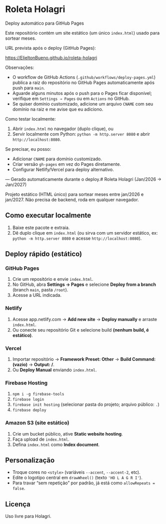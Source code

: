 # Roleta Holagri

Deploy automático para GitHub Pages

Este repositório contém um site estático (um único `index.html`) usado para sortear meses.

URL prevista após o deploy (GitHub Pages):

https://ElieltonBueno.github.io/roleta-holagri

Observações:

- O workflow de GitHub Actions (`.github/workflows/deploy-pages.yml`) publica a raiz do repositório no GitHub Pages automaticamente após push para `main`.
- Aguarde alguns minutos após o push para o Pages ficar disponível; verifique em `Settings → Pages` ou em `Actions` no GitHub.
- Se quiser domínio customizado, adicione um arquivo `CNAME` com seu domínio na raiz e me avise que eu adiciono.

Como testar localmente:

1. Abrir `index.html` no navegador (duplo clique), ou
2. Servir localmente com Python: `python -m http.server 8080` e abrir `http://localhost:8080`.

Se precisar, eu posso:

- Adicionar `CNAME` para domínio customizado.
- Criar versão `gh-pages` em vez do Pages diretamente.
- Configurar Netlify/Vercel para deploy alternativo.

— Gerado automaticamente durante o deploy.# Roleta Holagri (Jan/2026 → Jan/2027)

Projeto estático (HTML único) para sortear meses entre jan/2026 e jan/2027.
Não precisa de backend, roda em qualquer navegador.

## Como executar localmente
1. Baixe este pacote e extraia.
2. Dê duplo clique em `index.html` (ou sirva com um servidor estático, ex: `python -m http.server 8080` e acesse `http://localhost:8080`).

## Deploy rápido (estático)
### GitHub Pages
1. Crie um repositório e envie `index.html`.
2. No GitHub, abra **Settings → Pages** e selecione **Deploy from a branch** (branch `main`, pasta `/root`).
3. Acesse a URL indicada.

### Netlify
1. Acesse app.netlify.com → **Add new site** → **Deploy manually** e arraste `index.html`.
2. Ou conecte seu repositório Git e selecione build **(nenhum build, é estático)**.

### Vercel
1. Importar repositório → **Framework Preset: Other** → **Build Command: (vazio)** → **Output: /**.
2. Ou **Deploy Manual** enviando `index.html`.

### Firebase Hosting
1. `npm i -g firebase-tools`
2. `firebase login`
3. `firebase init hosting` (selecionar pasta do projeto; arquivo público: `.`)
4. `firebase deploy`

### Amazon S3 (site estático)
1. Crie um bucket público, ative **Static website hosting**.
2. Faça upload de `index.html`.
3. Defina `index.html` como **Index document**.

## Personalização
- Troque cores no `<style>` (variáveis `--accent`, `--accent-2`, etc).
- Edite o logotipo central em `drawWheel()` (texto `'HO L A G R I'`).
- Para travar “sem repetição” por padrão, já está como `allowRepeats = false`.

## Licença
Uso livre para Holagri.
